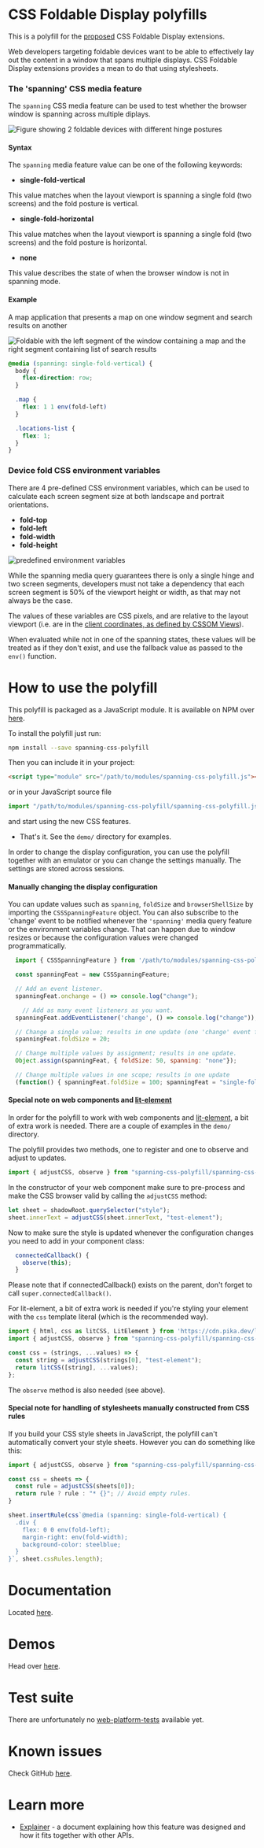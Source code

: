 CSS Foldable Display polyfills
===

This is a polyfill for the [proposed](https://github.com/MicrosoftEdge/MSEdgeExplainers/blob/master/Foldables/explainer.md) CSS Foldable Display extensions.

Web developers targeting foldable devices want to be able to effectively lay out the content in a window that spans multiple displays. CSS Foldable Display
extensions provides a mean to do that using stylesheets.

### The 'spanning' CSS media feature

The `spanning` CSS media feature can be used to test whether the browser window is spanning across multiple diplays.

![Figure showing 2 foldable devices with different hinge postures](https://raw.githubusercontent.com/foldable-devices/spanning-css-polyfill/master/images/spanning-media-query.svg?sanitize=true)

#### Syntax

The `spanning` media feature value can be one of the following keywords:

- **single-fold-vertical**

This value matches when the layout viewport is spanning a single fold (two screens) and the fold posture is vertical.

- **single-fold-horizontal**

This value matches when the layout viewport is spanning a single fold (two screens) and the fold posture is horizontal.

- **none**

This value describes the state of when the browser window is not in spanning mode.

#### Example

A map application that presents a map on one window segment and search results on another

![Foldable with the left segment of the window containing a map and the right segment containing list of search results](https://raw.githubusercontent.com/foldable-devices/spanning-css-polyfill/master/images/map-app.svg?sanitize=true)

```css
@media (spanning: single-fold-vertical) {
  body {
    flex-direction: row;
  }

  .map {
    flex: 1 1 env(fold-left)
  }

  .locations-list {
    flex: 1;
  }
}
```

### Device fold CSS environment variables

There are 4 pre-defined CSS environment variables, which can be used to calculate each screen segment size at both landscape and portrait orientations.

- **fold-top**
- **fold-left**
- **fold-width**
- **fold-height**

![predefined environment variables](https://raw.githubusercontent.com/foldable-devices/spanning-css-polyfill/master/images/css-env-variables.svg?sanitize=true)

While the spanning media query guarantees there is only a single hinge and two screen segments, developers must not take a dependency that each screen segment is 50% of the viewport height or width, as that may not always be the case.

The values of these variables are CSS pixels, and are relative to the layout viewport (i.e. are in the [client coordinates, as defined by CSSOM Views](https://drafts.csswg.org/cssom-view/#dom-mouseevent-clientx)).

When evaluated while not in one of the spanning states, these values will be treated as if they don't exist, and use the fallback value as passed to the `env()` function.


How to use the polyfill
===

This polyfill is packaged as a JavaScript module. It is available on NPM over [here](https://www.npmjs.com/package/spanning-css-polyfill). 

To install the polyfill just run:

```bash
npm install --save spanning-css-polyfill
```

Then you can include it in your project:

```html
<script type="module" src="/path/to/modules/spanning-css-polyfill.js"></script>
```

or in your JavaScript source file

```js
import "/path/to/modules/spanning-css-polyfill/spanning-css-polyfill.js";
```

and start using the new CSS features.

- That's it. See the `demo/` directory for examples.

In order to change the display configuration, you can use the polyfill together with an emulator or you can change the settings manually. The settings are stored across sessions.

#### Manually changing the display configuration

You can update values such as `spanning`, `foldSize` and `browserShellSize` by importing the `CSSSpanningFeature` object. You can also subscribe to the 'change' event
to be notified whenever the `'spanning'` media query feature or the environment variables change. That can happen due to window resizes or because the configuration values were changed programmatically.

```js
  import { CSSSpanningFeature } from '/path/to/modules/spanning-css-polyfill/spanning-css-polyfill.js';

  const spanningFeat = new CSSSpanningFeature;

  // Add an event listener.
  spanningFeat.onchange = () => console.log("change");

    // Add as many event listeners as you want.
  spanningFeat.addEventListener('change', () => console.log("change"));

  // Change a single value; results in one update (one 'change' event firing).
  spanningFeat.foldSize = 20;

  // Change multiple values by assignment; results in one update.
  Object.assign(spanningFeat, { foldSize: 50, spanning: "none"});

  // Change multiple values in one scope; results in one update
  (function() { spanningFeat.foldSize = 100; spanningFeat = "single-fold-horizontal" })();
```

#### Special note on web components and [lit-element](https://lit-element.polymer-project.org/)
In order for the polyfill to work with web components and [lit-element](https://lit-element.polymer-project.org/), a bit of extra work is needed. There are a couple of examples in the `demo/` directory.

The polyfill provides two methods, one to register and one to observe and adjust to updates.

```js
import { adjustCSS, observe } from "spanning-css-polyfill/spanning-css-polyfill.js";
```

In the constructor of your web component make sure to pre-process and make the CSS browser valid by calling the `adjustCSS` method:

```js
let sheet = shadowRoot.querySelector("style");
sheet.innerText = adjustCSS(sheet.innerText, "test-element");
```

Now to make sure the style is updated whenever the configuration changes you need to add in your component class:
```js
  connectedCallback() {
    observe(this);
  }
```
Please note that if connectedCallback() exists on the parent, don't forget to call `super.connectedCallback()`.

For lit-element, a bit of extra work is needed if you're styling your element with the `css` template literal (which is the recommended way).

```js
import { html, css as litCSS, LitElement } from 'https://cdn.pika.dev/lit-element@^2.2.1';
import { adjustCSS, observe } from "spanning-css-polyfill/spanning-css-polyfill.js";

const css = (strings, ...values) => {
  const string = adjustCSS(strings[0], "test-element");
  return litCSS([string], ...values);
};
```

The `observe` method is also needed (see above).

#### Special note for handling of stylesheets manually constructed from CSS rules
If you build your CSS style sheets in JavaScript, the polyfill can't automatically convert your style sheets. However you can do something like this:


```js
import { adjustCSS, observe } from "spanning-css-polyfill/spanning-css-polyfill.js";

const css = sheets => {
  const rule = adjustCSS(sheets[0]);
  return rule ? rule : "* {}"; // Avoid empty rules.
}

sheet.insertRule(css`@media (spanning: single-fold-vertical) {
  .div {
    flex: 0 0 env(fold-left);
    margin-right: env(fold-width);
    background-color: steelblue;
  }
}`, sheet.cssRules.length);
```

Documentation
===
Located [here](https://foldable-devices.github.io/spanning-css-polyfill/).

Demos
===
Head over [here](https://github.com/foldable-devices/demos).

Test suite
===

There are unfortunately no [web-platform-tests](https://github.com/w3c/web-platform-tests/) available yet.

Known issues
===

Check GitHub [here](https://github.com/foldable-devices/spanning-css-polyfill/issues).

Learn more
===

- [Explainer](https://github.com/MicrosoftEdge/MSEdgeExplainers/blob/master/Foldables/explainer.md) - a document explaining how this feature was designed and how it fits together with other APIs.